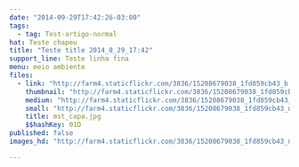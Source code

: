 ```yaml
---
date: "2014-09-29T17:42:26-03:00"
tags:
  - tag: Test-artigo-normal
hat: Teste chapeu
title: "Teste title 2014_8_29_17:42"
support_line: Teste linha fina
menu: meio ambiente
files:
  - link: "http://farm4.staticflickr.com/3836/15208679038_1fd859cb43_b.jpg"
    thumbnail: "http://farm4.staticflickr.com/3836/15208679038_1fd859cb43_t.jpg"
    medium: "http://farm4.staticflickr.com/3836/15208679038_1fd859cb43_z.jpg"
    small: "http://farm4.staticflickr.com/3836/15208679038_1fd859cb43_n.jpg"
    title: mst_capa.jpg
    $$hashKey: 01D
published: false
images_hd: "http://farm4.staticflickr.com/3836/15208679038_1fd859cb43_n.jpg"

---
```

